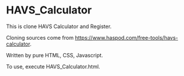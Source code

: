 # HAVS_Calculator

This is clone HAVS Calculator and Register.

Cloning sources come from https://www.haspod.com/free-tools/havs-calculator.

Written by pure HTML, CSS, Javascript. 

To use, execute HAVS_Calculator.html. 

